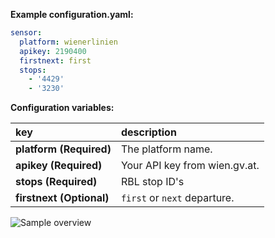 **Example configuration.yaml:**

```yaml
sensor:
  platform: wienerlinien
  apikey: 2190400
  firstnext: first
  stops:
    - '4429'
    - '3230'
```

**Configuration variables:**

key | description
:--- | :---
**platform (Required)** | The platform name.
**apikey (Required)** | Your API key from wien.gv.at.
**stops (Required)** | RBL stop ID's
**firstnext (Optional)** | `first` or `next` departure.

![Sample overview](https://raw.githubusercontent.com/custom-components/wienerlinien/master/overview.png)

